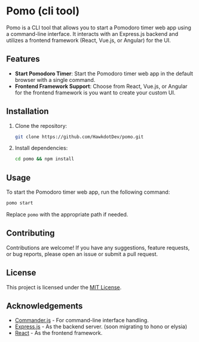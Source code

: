 # Pomo (cli tool)

Pomo is a CLI tool that allows you to start a Pomodoro timer web app using a command-line interface. It interacts with an Express.js backend and utilizes a frontend framework (React, Vue.js, or Angular) for the UI.

## Features

- **Start Pomodoro Timer**: Start the Pomodoro timer web app in the default browser with a single command.
- **Frontend Framework Support**: Choose from React, Vue.js, or Angular for the frontend framework is you want to create your custom UI.

## Installation

1. Clone the repository:

   ```bash
   git clone https://github.com/HawkdotDev/pomo.git
   ```

2. Install dependencies:

   ```bash
   cd pomo && npm install
   ```

## Usage

To start the Pomodoro timer web app, run the following command:
   
   ```bash
   pomo start
   ```

Replace `pomo` with the appropriate path if needed.

<!--  
## Configuration

- **Web App URL**: Replace `'https://your-pomo-timer-url.com'` in the code with the actual URL of your Pomodoro timer web app.
- **Express.js Backend**: Customize the Express.js server code in `server.js` to fit your requirements.
-->

## Contributing

Contributions are welcome! If you have any suggestions, feature requests, or bug reports, please open an issue or submit a pull request.

## License

This project is licensed under the [MIT License](LICENSE).

## Acknowledgements

- [Commander.js](https://github.com/tj/commander.js) - For command-line interface handling.
- [Express.js](https://expressjs.com/) - As the backend server. (soon migrating to hono or elysia)
- [React](https://reactjs.org/) - As the frontend framework.
